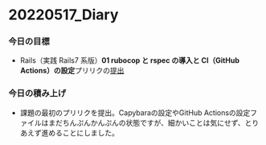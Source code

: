 # 20220517_Diary

### 今日の目標

- Rails（実践 Rails7 系版）**01 rubocop と rspec の導入と CI（GitHub Actions）の設定**プリリクの[提出](https://github.com/HenryChung81/insta_clone_rails7/pulls)

### 今日の積み上げ

- 課題の最初のプリリクを提出。Capybaraの設定やGitHub Actionsの設定ファイルはまだちんぷんかんぷんの状態ですが、細かいことは気にせず、とりあえず進めることにしました。